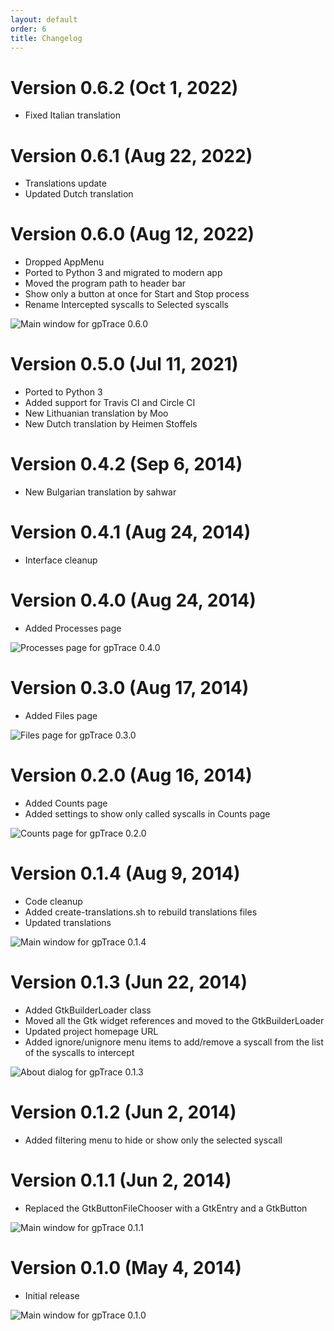 ```yaml
---
layout: default
order: 6
title: Changelog
---
```

# Version 0.6.2 (Oct 1, 2022)

* Fixed Italian translation

# Version 0.6.1 (Aug 22, 2022)

* Translations update
* Updated Dutch translation

# Version 0.6.0 (Aug 12, 2022)

* Dropped AppMenu
* Ported to Python 3 and migrated to modern app
* Moved the program path to header bar
* Show only a button at once for Start and Stop process
* Rename Intercepted syscalls to Selected syscalls

![Main window for gpTrace 0.6.0](/resources/gptrace/archive/v0.6.0/english/expanded.png)

# Version 0.5.0 (Jul 11, 2021)

* Ported to Python 3
* Added support for Travis CI and Circle CI
* New Lithuanian translation by Moo
* New Dutch translation by Heimen Stoffels

# Version 0.4.2 (Sep 6, 2014)

* New Bulgarian translation by sahwar

# Version 0.4.1 (Aug 24, 2014)

* Interface cleanup

# Version 0.4.0 (Aug 24, 2014)

* Added Processes page

![Processes page for gpTrace 0.4.0](/resources/gptrace/archive/v0.4.0/english/processes.png)

# Version 0.3.0 (Aug 17, 2014)

* Added Files page

![Files page for gpTrace 0.3.0](/resources/gptrace/archive/v0.3.0/english/files.png)

# Version 0.2.0 (Aug 16, 2014)

* Added Counts page
* Added settings to show only called syscalls in Counts page

![Counts page for gpTrace 0.2.0](/resources/gptrace/archive/v0.2.0/english/counts.png)

# Version 0.1.4 (Aug 9, 2014)

* Code cleanup
* Added create-translations.sh to rebuild translations files
* Updated translations

![Main window for gpTrace 0.1.4](/resources/gptrace/archive/v0.1.4/english/expanded.png)

# Version 0.1.3 (Jun 22, 2014)

* Added GtkBuilderLoader class
* Moved all the Gtk widget references and moved to the GtkBuilderLoader
* Updated project homepage URL
* Added ignore/unignore menu items to add/remove a syscall from the list of the syscalls to intercept

![About dialog for gpTrace 0.1.3](/resources/gptrace/archive/v0.1.3/english/about.png)

# Version 0.1.2 (Jun 2, 2014)

* Added filtering menu to hide or show only the selected syscall

# Version 0.1.1 (Jun 2, 2014)

* Replaced the GtkButtonFileChooser with a GtkEntry and a GtkButton

![Main window for gpTrace 0.1.1](/resources/gptrace/archive/v0.1.1/english/main.png)

# Version 0.1.0 (May 4, 2014)

* Initial release

![Main window for gpTrace 0.1.0](/resources/gptrace/archive/v0.1.0/english/main.png)
